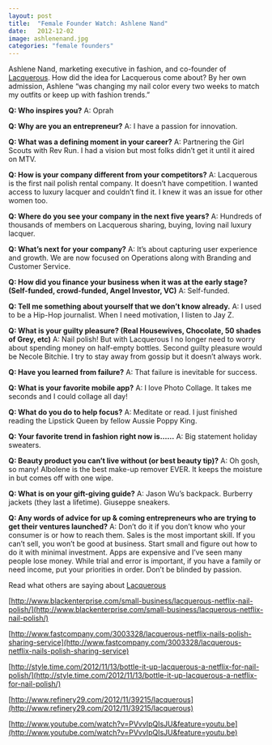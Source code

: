 ```yaml
---
layout: post
title:  "Female Founder Watch: Ashlene Nand"
date:   2012-12-02
image: ashlenenand.jpg
categories: "female founders"
---
```


Ashlene Nand, marketing executive in fashion, and co-founder of [Lacquerous][lacquerous]. How did the idea for Lacquerous come about? By her own admission, Ashlene “was changing my nail color every two weeks to match my outfits or keep up with fashion trends.”


__Q: Who inspires you?__
A: Oprah
 
__Q: Why are you an entrepreneur?__
A: I have a passion for innovation.
 
__Q: What was a defining moment in your career?__
A: Partnering the Girl Scouts with Rev Run. I had a vision but most folks didn’t get it until it aired on MTV.
 
__Q: How is your company different from your competitors?__
A: Lacquerous is the first nail polish rental company. It doesn’t have competition. I wanted access to luxury lacquer and couldn’t find it. I knew it was an issue for other women too.
 
__Q: Where do you see your company in the next five years?__
A: Hundreds of thousands of members on Lacquerous sharing, buying, loving nail luxury lacquer.
 
__Q: What’s next for your company?__
A: It’s about capturing user experience and growth. We are now focused on Operations along with Branding and Customer Service.
 
__Q: How did you finance your business when it was at the early stage? (Self-funded, crowd-funded, Angel Investor, VC)__
A: Self-funded.
 
__Q: Tell me something about yourself that we don’t know already.__
A: I used to be a Hip-Hop journalist. When I need motivation, I listen to Jay Z.
 
__Q: What is your guilty pleasure? (Real Housewives, Chocolate, 50 shades of Grey, etc)__
A: Nail polish! But with Lacquerous I no longer need to worry about spending money on half-empty bottles. Second guilty pleasure would be Necole Bitchie. I try to stay away from gossip but it doesn’t always work.
 
__Q: Have you learned from failure?__
A: That failure is inevitable for success.
 
__Q: What is your favorite mobile app?__
A: I love Photo Collage. It takes me seconds and I could collage all day!
 
__Q: What do you do to help focus?__
A: Meditate or read. I just finished reading the Lipstick Queen by fellow Aussie Poppy King.
 
__Q: Your favorite trend in fashion right now is……__
A: Big statement holiday sweaters.
 
__Q: Beauty product you can’t live without (or best beauty tip)?__
A: Oh gosh, so many! Albolene is the best make-up remover EVER. It keeps the moisture in but comes off with one wipe.
 
__Q: What is on your gift-giving guide?__
A: Jason Wu’s backpack. Burberry jackets (they last a lifetime). Giuseppe sneakers.
 
__Q: Any words of advice for up & coming entrepreneurs who are trying to get their ventures launched?__
A: Don’t do it if you don’t know who your consumer is or how to reach them. Sales is the most important skill. If you can’t sell, you won’t be good at business. Start small and figure out how to do it with minimal investment. Apps are expensive and I’ve seen many people lose money. While trial and error is important, if you have a family or need income, put your priorities in order. Don’t be blinded by passion.
 
Read what others are saying about [Lacquerous][lacquerous]

[http://www.blackenterprise.com/small-business/lacquerous-netflix-nail-polish/](http://www.blackenterprise.com/small-business/lacquerous-netflix-nail-polish/)

[http://www.fastcompany.com/3003328/lacquerous-netflix-nails-polish-sharing-service](http://www.fastcompany.com/3003328/lacquerous-netflix-nails-polish-sharing-service)

[http://style.time.com/2012/11/13/bottle-it-up-lacquerous-a-netflix-for-nail-polish/](http://style.time.com/2012/11/13/bottle-it-up-lacquerous-a-netflix-for-nail-polish/)

[http://www.refinery29.com/2012/11/39215/lacquerous](http://www.refinery29.com/2012/11/39215/lacquerous)

[http://www.youtube.com/watch?v=PVvvIpQIsJU&feature=youtu.be](http://www.youtube.com/watch?v=PVvvIpQIsJU&feature=youtu.be)

[lacquerous]: https://www.lacquerous.com/



